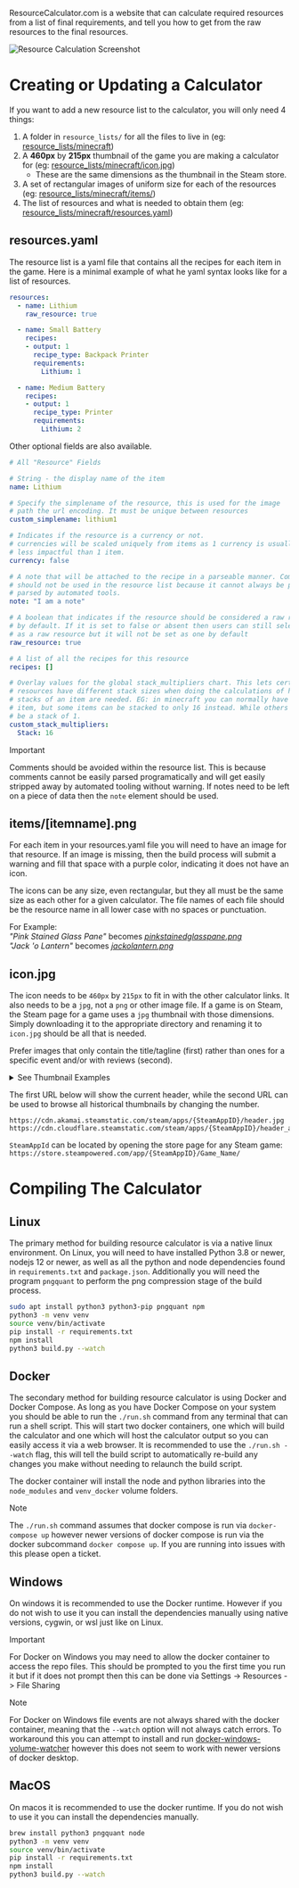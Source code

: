 ResourceCalculator.com is a website that can calculate required resources from
a list of final requirements, and tell you how to get from the raw resources to
the final resources.

![Resource Calculation Screenshot](screenshot01.png "Resource Calculation Screenshot")


Creating or Updating a Calculator
================================================================================
If you want to add a new resource list to the calculator, you will only need 4 things:  
1. A folder in `resource_lists/` for all the files to live in (eg: [resource_lists/minecraft](resource_lists/minecraft))
2. A **460px** by **215px** thumbnail of the game you are making a calculator for (eg: [resource_lists/minecraft/icon.jpg](resource_lists/minecraft/icon.jpg))
    * These are the same dimensions as the thumbnail in the Steam store.
3. A set of rectangular images of uniform size for each of the resources (eg: [resource_lists/minecraft/items/](resource_lists/minecraft/items/))
4. The list of resources and what is needed to obtain them (eg: [resource_lists/minecraft/resources.yaml](resource_lists/minecraft/resources.yaml))

resources.yaml
--------------------------------------------------------------------------------
The resource list is a yaml file that contains all the recipes for each item in
the game. Here is a minimal example of what he yaml syntax looks like for a
list of resources.

```yaml
resources:
  - name: Lithium
    raw_resource: true

  - name: Small Battery
    recipes:
    - output: 1
      recipe_type: Backpack Printer
      requirements:
        Lithium: 1

  - name: Medium Battery
    recipes:
    - output: 1
      recipe_type: Printer
      requirements:
        Lithium: 2
```

Other optional fields are also available.

```yaml
# All "Resource" Fields

# String - the display name of the item
name: Lithium

# Specify the simplename of the resource, this is used for the image
# path the url encoding. It must be unique between resources
custom_simplename: lithium1

# Indicates if the resource is a currency or not.
# currencies will be scaled uniquely from items as 1 currency is usually a lot
# less impactful than 1 item.
currency: false

# A note that will be attached to the recipe in a parseable manner. Comments
# should not be used in the resource list because it cannot always be properly
# parsed by automated tools.
note: "I am a note"

# A boolean that indicates if the resource should be considered a raw resource
# by default. If it is set to false or absent then users can still select it
# as a raw resource but it will not be set as one by default
raw_resource: true

# A list of all the recipes for this resource
recipes: []

# Overlay values for the global stack_multipliers chart. This lets certian
# resources have different stack sizes when doing the calculations of how many
# stacks of an item are needed. EG: in minecraft you can normally have 64 of an
# item, but some items can be stacked to only 16 instead. While others can only
# be a stack of 1.
custom_stack_multipliers:
  Stack: 16
```

> [!IMPORTANT]
> Comments should be avoided within the resource list. This is because comments
> cannot be easily parsed programatically and will get easily stripped away
> by automated tooling without warning. If notes need to be left on a piece of
> data then the `note` element should be used.

items/[itemname].png
--------------------------------------------------------------------------------
For each item in your resources.yaml file you will need to have an image for
that resource. If an image is missing, then the build process will submit a
warning and fill that space with a purple color, indicating it does not have
an icon.

The icons can be any size, even rectangular, but they all must be the same size
as each other for a given calculator.
The file names of each file should be the resource name in all lower case with
no spaces or punctuation.

For Example:  
*"Pink Stained Glass Pane"* becomes *[pinkstainedglasspane.png](resource_lists/minecraft/items/pinkstainedglasspane.png)*  
*"Jack 'o Lantern"* becomes *[jackolantern.png](resource_lists/minecraft/items/jackolantern.png)*

icon.jpg
--------------------------------------------------------------------------------
The icon needs to be `460px` by `215px` to fit in with the other calculator
links. It also needs to be a `jpg`, not a `png` or other image file. If a game
is on Steam, the Steam page for a game uses a `jpg` thumbnail with those
dimensions. Simply downloading it to the appropriate directory and renaming it
to `icon.jpg` should be all that is needed.

Prefer images that only contain the title/tagline (first) rather than ones for a specific event and/or with reviews (second).

<details>
    <summary>See Thumbnail Examples</summary>
    
![Good thumbnail example](https://cdn.cloudflare.steamstatic.com/steam/apps/548430/header_alt_assets_1.jpg "Good thumbnail example")
![Bad thumbnail example](https://cdn.cloudflare.steamstatic.com/steam/apps/548430/header_alt_assets_13.jpg "Bad thumbnail example")

</details>

The first URL below will show the current header, while the second URL can be used to browse all historical thumbnails by changing the number.
```
https://cdn.akamai.steamstatic.com/steam/apps/{SteamAppID}/header.jpg
https://cdn.cloudflare.steamstatic.com/steam/apps/{SteamAppID}/header_alt_assets_1.jpg
```
`SteamAppId` can be located by opening the store page for any Steam game: `https://store.steampowered.com/app/{SteamAppID}/Game_Name/`

Compiling The Calculator
================================================================================

Linux
--------------------------------------------------------------------------------
The primary method for building resource calculator is via a native linux
environment. On Linux, you will need to have installed  Python 3.8 or newer,
nodejs 12 or newer, as well as all the python and node dependencies found in
`requirements.txt` and `package.json`. Additionally you will need the program
`pngquant` to perform the png compression stage of the build process.


```bash
sudo apt install python3 python3-pip pngquant npm
python3 -m venv venv
source venv/bin/activate
pip install -r requirements.txt
npm install
python3 build.py --watch
```

Docker
--------------------------------------------------------------------------------
The secondary method for building resource calculator is using Docker and Docker
Compose. As long as you have Docker Compose on your system you should be able
to run the `./run.sh` command from any terminal that can run a shell script.
This will start two docker containers, one which will build the calculator and
one which will host the calculator output so you can easily access it via a web
browser. It is recommended to use the `./run.sh --watch` flag, this will tell
the build script to automatically re-build any changes you make without needing
to relaunch the build script.

The docker container will install the node and python libraries into the
`node_modules` and `venv_docker` volume folders.

> [!NOTE]
> The `./run.sh` command assumes that docker compose is run via `docker-compose up`
> however newer versions of docker compose is run via the docker subcommand
> `docker compose up`. If you are running into issues with this please open
> a ticket.


Windows
--------------------------------------------------------------------------------
On windows it is recommended to use the Docker runtime. However if you do not
wish to use it you can install the dependencies manually using native versions,
cygwin, or wsl just like on Linux.

> [!IMPORTANT]
> For Docker on Windows you may need to allow the docker container to access
> the repo files. This should be prompted to you the first time you run it but
> if it does not prompt then this can be done
> via Settings -> Resources -> File Sharing

> [!NOTE]
> For Docker on Windows file events are not always shared with the docker
> container, meaning that the `--watch` option will not always catch errors. To
> workaround this you can attempt to install and run [docker-windows-volume-watcher](https://pypi.org/project/docker-windows-volume-watcher/)
> however this does not seem to work with newer versions of docker desktop.

MacOS
--------------------------------------------------------------------------------
On macos it is recommended to use the docker runtime. If you do not
wish to use it you can install the dependencies manually.

```bash
brew install python3 pngquant node
python3 -m venv venv
source venv/bin/activate
pip install -r requirements.txt
npm install
python3 build.py --watch
```
